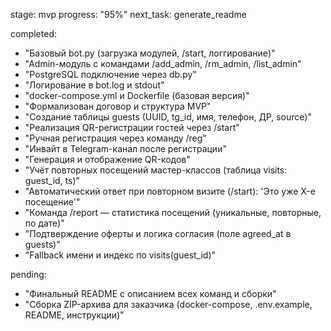 stage: mvp
progress: "95%"
next_task: generate_readme

completed:
  - "Базовый bot.py (загрузка модулей, /start, логгирование)"
  - "Admin-модуль с командами /add_admin, /rm_admin, /list_admin"
  - "PostgreSQL подключение через db.py"
  - "Логирование в bot.log и stdout"
  - "docker-compose.yml и Dockerfile (базовая версия)"
  - "Формализован договор и структура MVP"
  - "Создание таблицы guests (UUID, tg_id, имя, телефон, ДР, source)"
  - "Реализация QR-регистрации гостей через /start"
  - "Ручная регистрация через команду /reg"
  - "Инвайт в Telegram-канал после регистрации"
  - "Генерация и отображение QR-кодов"
  - "Учёт повторных посещений мастер-классов (таблица visits: guest_id, ts)"
  - "Автоматический ответ при повторном визите (/start): 'Это уже X-е посещение'"
  - "Команда /report — статистика посещений (уникальные, повторные, по дате)"
  - "Подтверждение оферты и логика согласия (поле agreed_at в guests)"
  - "Fallback имени и индекс по visits(guest_id)"

pending:
  - "Финальный README с описанием всех команд и сборки"
  - "Сборка ZIP-архива для заказчика (docker-compose, .env.example, README, инструкции)"
